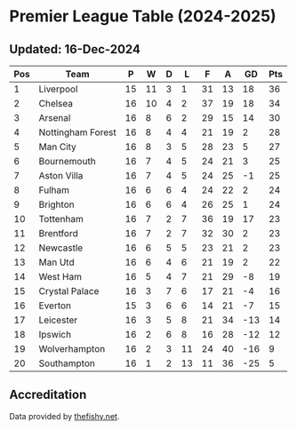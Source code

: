 # Premier League Table (2024-2025)
## Updated: 16-Dec-2024

| Pos | Team | P | W | D | L | F | A | GD | Pts |
| --- | --- | --- | --- | --- | --- | --- | --- | --- | --- |
| 1 | Liverpool | 15 | 11 | 3 | 1 | 31 | 13 | 18 | 36 |
| 2 | Chelsea | 16 | 10 | 4 | 2 | 37 | 19 | 18 | 34 |
| 3 | Arsenal | 16 | 8 | 6 | 2 | 29 | 15 | 14 | 30 |
| 4 | Nottingham Forest | 16 | 8 | 4 | 4 | 21 | 19 | 2 | 28 |
| 5 | Man City | 16 | 8 | 3 | 5 | 28 | 23 | 5 | 27 |
| 6 | Bournemouth | 16 | 7 | 4 | 5 | 24 | 21 | 3 | 25 |
| 7 | Aston Villa | 16 | 7 | 4 | 5 | 24 | 25 | -1 | 25 |
| 8 | Fulham | 16 | 6 | 6 | 4 | 24 | 22 | 2 | 24 |
| 9 | Brighton | 16 | 6 | 6 | 4 | 26 | 25 | 1 | 24 |
| 10 | Tottenham | 16 | 7 | 2 | 7 | 36 | 19 | 17 | 23 |
| 11 | Brentford | 16 | 7 | 2 | 7 | 32 | 30 | 2 | 23 |
| 12 | Newcastle | 16 | 6 | 5 | 5 | 23 | 21 | 2 | 23 |
| 13 | Man Utd | 16 | 6 | 4 | 6 | 21 | 19 | 2 | 22 |
| 14 | West Ham | 16 | 5 | 4 | 7 | 21 | 29 | -8 | 19 |
| 15 | Crystal Palace | 16 | 3 | 7 | 6 | 17 | 21 | -4 | 16 |
| 16 | Everton | 15 | 3 | 6 | 6 | 14 | 21 | -7 | 15 |
| 17 | Leicester | 16 | 3 | 5 | 8 | 21 | 34 | -13 | 14 |
| 18 | Ipswich | 16 | 2 | 6 | 8 | 16 | 28 | -12 | 12 |
| 19 | Wolverhampton | 16 | 2 | 3 | 11 | 24 | 40 | -16 | 9 |
| 20 | Southampton | 16 | 1 | 2 | 13 | 11 | 36 | -25 | 5 |

## Accreditation 

Data provided by [thefishy.net](https://www.thefishy.net/).